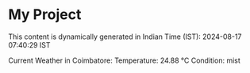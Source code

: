# My Project

This content is dynamically generated in Indian Time (IST): 2024-08-17 07:40:29 IST


Current Weather in Coimbatore:
Temperature: 24.88 °C
Condition: mist
